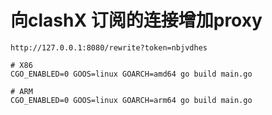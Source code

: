 # 向clashX 订阅的连接增加proxy

```shell
http://127.0.0.1:8080/rewrite?token=nbjvdhes
```

[//]: # (交叉编译)
```shell
# X86
CGO_ENABLED=0 GOOS=linux GOARCH=amd64 go build main.go
 
# ARM
CGO_ENABLED=0 GOOS=linux GOARCH=arm64 go build main.go
```